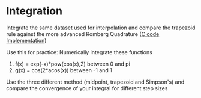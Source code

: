 # Integration 

Integrate the same dataset used for interpolation and compare the trapezoid rule against the more advanced Romberg Quadrature ([C code Implementation](https://en.wikipedia.org/wiki/Romberg%27s_method))

Use this for practice: Numerically integrate these functions

1. f(x) = exp(-x)*pow(cos(x),2) between 0 and pi
2. g(x) = cos(2*acos(x)) between -1 and 1

Use the three different method (midpoint, trapezoid and Simpson's) and compare the convergence of your integral for different step sizes
